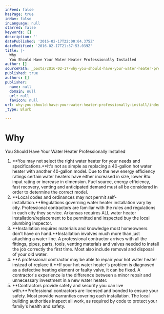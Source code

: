 ```yaml
---
inFeed: false
hasPage: true
inNav: false
inLanguage: null
starred: false
keywords: []
description: ''
datePublished: '2016-02-17T22:00:04.375Z'
dateModified: '2016-02-17T21:57:53.039Z'
title: |-
  Why
  You Should Have Your Water Heater Professionally Installed
author: []
sourcePath: _posts/2016-02-17-why-you-should-have-your-water-heater-professionally-install.md
published: true
authors: []
publisher:
  name: null
  domain: null
  url: null
  favicon: null
url: why-you-should-have-your-water-heater-professionally-install/index.html
_type: Blurb

---
```

# Why
You Should Have Your Water Heater Professionally Installed

1. **You
may not select the right water heater for your needs and
specifications.**It's
not as simple as replacing a 40-gallon hot water heater with another 40-gallon model. Due to the new energy efficiency ratings certain water heaters have either increased in size, lower Btu input rating or increase in dimension. Fuel source, energy efficiency, fast recovery, venting and
anticipated demand must all be considered in order to determine the
correct model.
2. **Local
codes and ordinances may not permit self-installation.**Regulations
governing water heater installation vary by city. Professional
contractors are familiar with the rules and regulations in each city
they service. Arkansas requires ALL water heater installation/replacement to be permitted and inspected buy the local plumbing inspector.
3. **Installation
requires materials and knowledge most homeowners don't have on
hand.**Installation
involves much more than just attaching a water line. A professional
contractor arrives with all the fittings, pipes, parts, tools,
venting materials and valves needed to install the job correctly the
first time. Most also include removal and disposal of your old
water.
4. **A
professional contractor may be able to repair your hot water heater
instead of replace it.**If
your hot water heater's problem is diagnosed as a defective heating
element or faulty valve, it can be fixed. A contractor's experience
is the difference between a minor repair and unnecessary investment
in a new water heater.
5. **Contractors
provide safety and security you can live with.**Professional
contractors are licensed and bonded to ensure your safety. Most
provide warranties covering each installation. The local building
authorities inspect all work, as required by code to protect your
family's health and safety.